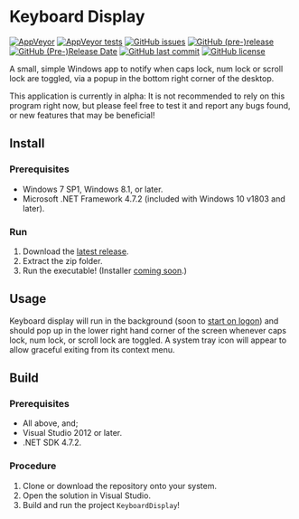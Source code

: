 # Keyboard Display
[![AppVeyor](https://img.shields.io/appveyor/ci/banksio/KeyboardDisplay.svg)](https://ci.appveyor.com/project/banksio/keyboarddisplay)
[![AppVeyor tests](https://img.shields.io/appveyor/tests/banksio/KeyboardDisplay.svg)](https://ci.appveyor.com/project/banksio/keyboarddisplay/build/tests)
[![GitHub issues](https://img.shields.io/github/issues/banksio/KeyboardDisplay.svg)](https://github.com/banksio/KeyboardDisplay/issues)
[![GitHub (pre-)release](https://img.shields.io/github/release/banksio/KeyboardDisplay/all.svg)](https://github.com/banksio/KeyboardDisplay/releases/latest)
[![GitHub (Pre-)Release Date](https://img.shields.io/github/release-date-pre/banksio/KeyboardDisplay.svg)](https://github.com/banksio/KeyboardDisplay/releases/latest)
[![GitHub last commit](https://img.shields.io/github/last-commit/banksio/KeyboardDisplay.svg)](https://github.com/banksio/KeyboardDisplay/commits)
[![GitHub license](https://img.shields.io/github/license/banksio/KeyboardDisplay.svg)](https://github.com/banksio/KeyboardDisplay)

A small, simple Windows app to notify when caps lock, num lock or scroll lock are toggled, via a popup in the bottom right corner of the desktop.

This application is currently in alpha: It is not recommended to rely on this program right now, but please feel free to test it and report any bugs found, or new features that may be beneficial!
## Install
### Prerequisites
* Windows 7 SP1, Windows 8.1, or later.
* Microsoft .NET Framework 4.7.2 (included with Windows 10 v1803 and later).
### Run
1. Download the [latest release](https://github.com/banksio/KeyboardDisplay/releases/latest).
2. Extract the zip folder.
3. Run the executable! (Installer [coming soon](https://github.com/banksio/KeyboardDisplay/issues/6).)
## Usage
Keyboard display will run in the background (soon to [start on logon](https://github.com/banksio/KeyboardDisplay/issues/7)) and should pop up in the lower right hand corner of the screen whenever caps lock, num lock, or scroll lock are toggled.
A system tray icon will appear to allow graceful exiting from its context menu.
## Build
### Prerequisites
* All above, and;
* Visual Studio 2012 or later.
* .NET SDK 4.7.2.
### Procedure
1. Clone or download the repository onto your system.
2. Open the solution in Visual Studio.
3. Build and run the project `KeyboardDisplay`!
